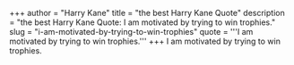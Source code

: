 +++
author = "Harry Kane"
title = "the best Harry Kane Quote"
description = "the best Harry Kane Quote: I am motivated by trying to win trophies."
slug = "i-am-motivated-by-trying-to-win-trophies"
quote = '''I am motivated by trying to win trophies.'''
+++
I am motivated by trying to win trophies.
